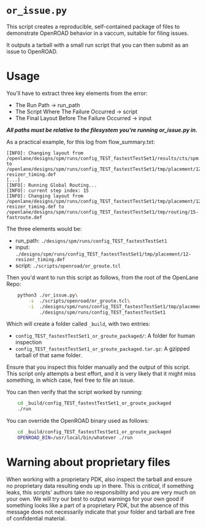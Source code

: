 # `or_issue.py`
This script creates a reproducible, self-contained package of files to demonstrate OpenROAD behavior in a vaccum, suitable for filing issues.

It outputs a tarball with a small run script that you can then submit as an issue to OpenROAD.

# Usage
You'll have to extract three key elements from the error:
* The Run Path -> run_path
* The Script Where The Failure Occurred -> script
* The Final Layout Before The Failure Occurred -> input

***All paths must be relative to the filesystem you're running or_issue.py in.***

As a practical example, for this log from flow_summary.txt:

```log
[INFO]: Changing layout from /openlane/designs/spm/runs/config_TEST_fastestTestSet1/results/cts/spm.cts.def to /openlane/designs/spm/runs/config_TEST_fastestTestSet1/tmp/placement/12-resizer_timing.def
[...]
[INFO]: Running Global Routing...
[INFO]: current step index: 15
[INFO]: Changing layout from /openlane/designs/spm/runs/config_TEST_fastestTestSet1/tmp/placement/12-resizer_timing.def to /openlane/designs/spm/runs/config_TEST_fastestTestSet1/tmp/routing/15-fastroute.def
```

The three elements would be:
* run_path: `./designs/spm/runs/config_TEST_fastestTestSet1`
* input:    `./designs/spm/runs/config_TEST_fastestTestSet1/tmp/placement/12-resizer_timing.def`
* script:   `./scripts/openroad/or_groute.tcl`

Then you'd want to run this script as follows, from the root of the OpenLane Repo:
```sh
    python3 ./or_issue.py\
        -s  ./scripts/openroad/or_groute.tcl\
        -i  ./designs/spm/runs/config_TEST_fastestTestSet1/tmp/placement/12-resizer_timing.def\
            ./designs/spm/runs/config_TEST_fastestTestSet1
```

Which will create a folder called `_build`, with two entries:
* `config_TEST_fastestTestSet1_or_groute_packaged/`: A folder for human inspection
* `config_TEST_fastestTestSet1_or_groute_packaged.tar.gz`: A gzipped tarball of that same folder.

Ensure that you inspect this folder manually and the output of this script. This script only attempts a best effort, and it is very likely that it might miss something, in which case, feel free to file an issue.

You can then verify that the script worked by running:
```sh
    cd _build/config_TEST_fastestTestSet1_or_groute_packaged
    ./run
```

You can override the OpenROAD binary used as follows:

```sh
    cd _build/config_TEST_fastestTestSet1_or_groute_packaged
    OPENROAD_BIN=/usr/local/bin/whatever ./run
```

# Warning about proprietary files

When working with a proprietary PDK, also inspect the tarball and ensure no proprietary data resulting ends up in there. This is *critical*, if something leaks, this scripts' authors take no responsibility and you are very much on your own. We will try our best to output warnings for your own good if something looks like a part of a proprietary PDK, but the absence of this message does not necessarily indicate that your folder and tarball are free of confidential material. 